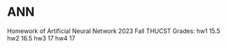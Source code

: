 # ANN
Homework of Artificial Neural Network 2023 Fall THUCST
Grades: hw1 15.5 hw2 16.5 hw3 17 hw4 17
